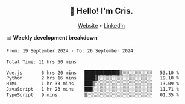 
<h2 align="center">👋 Hello! I'm Cris.</h2>
<p align="center">
  <a href="https://www.criscunas.dev">Website</a> •
  <a href="https://www.linkedin.com/in/cristophercunas/">LinkedIn</a> 
</p>


📊 **Weekly development breakdown**
<!--START_SECTION:waka-->

```txt
From: 19 September 2024 - To: 26 September 2024

Total Time: 11 hrs 50 mins

Vue.js       6 hrs 20 mins   █████████████▒░░░░░░░░░░░   53.10 %
Python       2 hrs 16 mins   ████▓░░░░░░░░░░░░░░░░░░░░   19.10 %
HTML         1 hr 33 mins    ███▒░░░░░░░░░░░░░░░░░░░░░   13.09 %
JavaScript   1 hr 23 mins    ███░░░░░░░░░░░░░░░░░░░░░░   11.71 %
TypeScript   9 mins          ▒░░░░░░░░░░░░░░░░░░░░░░░░   01.35 %
```

<!--END_SECTION:waka-->
